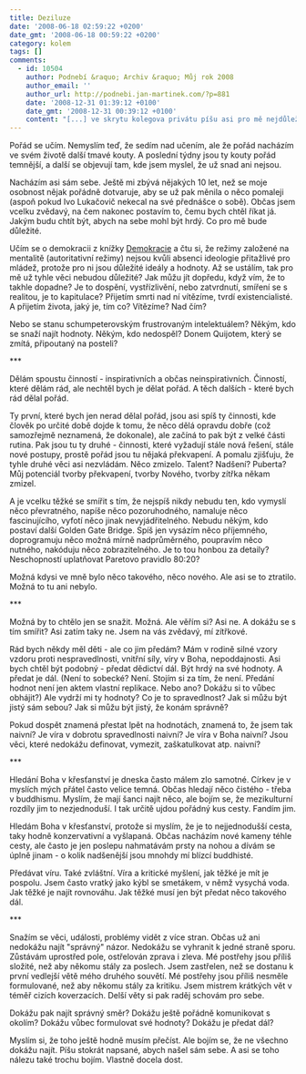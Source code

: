 ```yaml
---
title: Deziluze
date: '2008-06-18 02:59:22 +0200'
date_gmt: '2008-06-18 00:59:22 +0200'
category: kolem
tags: []
comments:
  - id: 10504
    author: Podnebí &raquo; Archiv &raquo; Můj rok 2008
    author_email: ''
    author_url: http://podnebi.jan-martinek.com/?p=881
    date: '2008-12-31 01:39:12 +0100'
    date_gmt: '2008-12-31 00:39:12 +0100'
    content: "[...] ve skrytu kolegova privátu píšu asi pro mě nejdůležitější letošní zápisek &#8220;Deziluze&#8220;. Zůstal bez komentářů na webu, o to víc přišlo mailů a dalších, většinou [...]"
---
```

<p>Pořád se učím. Nemyslím teď, že sedím nad učením, ale že pořád nacházím ve svém životě další tmavé kouty. A poslední týdny jsou ty kouty pořád temnější, a další se objevují tam, kde jsem myslel, že už snad ani nejsou.</p>
<p>Nacházím asi sám sebe. Ještě mi zbývá nějakých 10 let, než se moje osobnost nějak pořádně dotvaruje, aby se už pak měnila o něco pomaleji (aspoň pokud Ivo Lukačovič nekecal na své přednášce o sobě). Občas jsem vcelku zvědavý, na čem nakonec postavím to, čemu bych chtěl říkat já. Jakým budu chtít být, abych na sebe mohl být hrdý. Co pro mě bude důležité.</p>
<p>Učím se o demokracii z knížky <a href="http://www.kosmas.cz/knihy/108218/demokracie/">Demokracie</a> a čtu si, že režimy založené na mentalitě (autoritativní režimy) nejsou kvůli absenci ideologie přitažlivé pro mládež, protože pro ni jsou důležité ideály a hodnoty. Až se ustálím, tak pro mě už tyhle věci nebudou důležité? Jak můžu jít dopředu, když vím, že to takhle dopadne? Je to dospění, vystřízlivění, nebo zatvrdnutí, smíření se s realitou, je to kapitulace? Přijetím smrti nad ní vítězíme, tvrdí existencialisté. A přijetím života, jaký je, tím co? Vítězíme? Nad čím?</p>
<p>Nebo se stanu schumpeterovským frustrovaným intelektuálem? Někým, kdo se snaží najít hodnoty. Někým, kdo nedospěl? Donem Quijotem, který se zmítá, připoutaný na posteli?</p>
<p>***</p>
<p>Dělám spoustu činností - inspirativních a občas neinspirativních. Činností, které dělám rád, ale nechtěl bych je dělat pořád. A těch dalších - které bych rád dělal pořád.</p>
<p>Ty první, které bych jen nerad dělal pořád, jsou asi spíš ty činnosti, kde člověk po určité době dojde k tomu, že něco dělá opravdu dobře (což samozřejmě neznamená, že dokonale), ale začíná to pak být z velké části rutina. Pak jsou tu ty druhé - činnosti, které vyžadují stále nová řešení, stále nové postupy, prostě pořád jsou tu nějaká překvapení. A pomalu zjišťuju, že tyhle druhé věci asi nezvládám. Něco zmizelo. Talent? Nadšení? Puberta? Můj potenciál tvorby překvapení, tvorby Nového, tvorby zítřka někam zmizel.</p>
<p>A je vcelku těžké se smířit s tím, že nejspíš nikdy nebudu ten, kdo vymyslí něco převratného, napíše něco pozoruhodného, namaluje něco fascinujícího, vyfotí něco jinak nevyjádřitelného. Nebudu někým, kdo postaví další Golden Gate Bridge. Spíš jen vysázím něco příjemného, doprogramuju něco možná mírně nadprůměrného, poupravím něco nutného, nakóduju něco zobrazitelného. Je to tou honbou za detaily? Neschopností uplatňovat Paretovo pravidlo 80:20?</p>
<p>Možná kdysi ve mně bylo něco takového, něco nového. Ale asi se to ztratilo. Možná to tu ani nebylo.</p>
<p>***</p>
<p>Možná by to chtělo jen se snažit. Možná. Ale věřím si? Asi ne. A dokážu se s tím smířit? Asi zatím taky ne. Jsem na vás zvědavý, mí zítřkové.</p>
<p>Rád bych někdy měl děti - ale co jim předám? Mám v rodině silné vzory vzdoru proti nespravedlnosti, vnitřní síly, víry v Boha, nepoddajnosti. Asi bych chtěl být podobný - předat dědictví dál. Být hrdý na své hodnoty. A předat je dál. (Není to sobecké? Není. Stojím si za tím, že není. Předání hodnot není jen aktem vlastní replikace. Nebo ano? Dokážu si to vůbec obhájit?) Ale vydrží mi ty hodnoty? Co je to spravedlnost? Jak si můžu být jistý sám sebou? Jak si můžu být jistý, že konám správně?</p>
<p>Pokud dospět znamená přestat lpět na hodnotách, znamená to, že jsem tak naivní? Je víra v dobrotu spravedlnosti naivní? Je víra v Boha naivní? Jsou věci, které nedokážu definovat, vymezit, zaškatulkovat atp. naivní?</p>
<p>***</p>
<p>Hledání Boha v křesťanství je dneska často málem zlo samotné. Církev je v myslích mých přátel často velice temná. Občas hledají něco čistého - třeba v buddhismu. Myslím, že mají šanci najít něco, ale bojím se, že mezikulturní rozdíly jim to nezjednoduší. I tak určitě ujdou pořádný kus cesty. Fandím jim. </p>
<p>Hledám Boha v křesťanství, protože si myslím, že je to nejjednodušší cesta, taky hodně konzervativní a vyšlapaná. Občas nacházím nové kameny téhle cesty, ale často je jen poslepu nahmatávám prsty na nohou a dívám se úplně jinam - o kolik nadšenější jsou mnohdy mí blízcí buddhisté.</p>
<p>Předávat víru. Také zvláštní. Víra a kritické myšlení, jak těžké je mít je pospolu. Jsem často vratký jako kýbl se smetákem, v němž vysychá voda. Jak těžké je najít rovnováhu. Jak těžké musí jen být předat něco takového dál.</p>
<p>***</p>
<p>Snažím se věci, události, problémy vidět z více stran. Občas už ani nedokážu najít "správný" názor. Nedokážu se vyhranit k jedné straně sporu. Zůstávám uprostřed pole, ostřelován zprava i zleva. Mé postřehy jsou příliš složité, než aby někomu stály za poslech. Jsem zastřelen, než se dostanu k první vedlejší větě mého druhého souvětí. Mé postřehy jsou příliš nesměle formulované, než aby někomu stály za kritiku. Jsem mistrem krátkých vět v téměř cizích koverzacích. Delší věty si pak raděj schovám pro sebe.</p>
<p>Dokážu pak najít správný směr? Dokážu ještě pořádně komunikovat s okolím? Dokážu vůbec formulovat své hodnoty? Dokážu je předat dál?</p>
<p>Myslím si, že toho ještě hodně musím přečíst. Ale bojím se, že ne všechno dokážu najít. Píšu stokrát napsané, abych našel sám sebe. A asi se toho nálezu také trochu bojím. Vlastně docela dost.</p>
